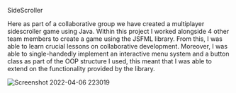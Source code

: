 SideScroller

Here as part of a collaborative group we have created a multiplayer sidescroller game using Java. Within this project I worked alongside 4 other team members to create a game using the JSFML library. From this, I was able to learn crucial lessons on collaborative development. Moreover, I was able to single-handedly implement an interactive menu system and a button class as part of the OOP structure I used, this meant that I was able to extend on the functionality provided by the library.

![Screenshot 2022-04-06 223019](https://user-images.githubusercontent.com/64080171/166077940-498b561d-5a54-410b-9978-10cfba92002e.png)
